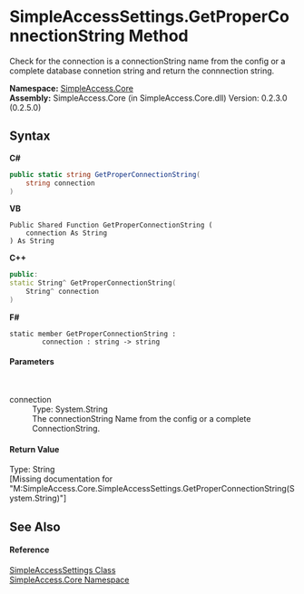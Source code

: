 # SimpleAccessSettings.GetProperConnectionString Method 
 

Check for the connection is a connectionString name from the config or a complete database connetion string and return the connnection string.

**Namespace:**&nbsp;<a href="a16105b5-9ef0-1333-33d4-5a00c99c3614">SimpleAccess.Core</a><br />**Assembly:**&nbsp;SimpleAccess.Core (in SimpleAccess.Core.dll) Version: 0.2.3.0 (0.2.5.0)

## Syntax

**C#**<br />
``` C#
public static string GetProperConnectionString(
	string connection
)
```

**VB**<br />
``` VB
Public Shared Function GetProperConnectionString ( 
	connection As String
) As String
```

**C++**<br />
``` C++
public:
static String^ GetProperConnectionString(
	String^ connection
)
```

**F#**<br />
``` F#
static member GetProperConnectionString : 
        connection : string -> string 

```


#### Parameters
&nbsp;<dl><dt>connection</dt><dd>Type: System.String<br />The connectionString Name from the config or a complete ConnectionString.</dd></dl>

#### Return Value
Type: String<br />\[Missing <returns> documentation for "M:SimpleAccess.Core.SimpleAccessSettings.GetProperConnectionString(System.String)"\]

## See Also


#### Reference
<a href="43f972b4-e83c-53c8-a130-8b815b2375b7">SimpleAccessSettings Class</a><br /><a href="a16105b5-9ef0-1333-33d4-5a00c99c3614">SimpleAccess.Core Namespace</a><br />